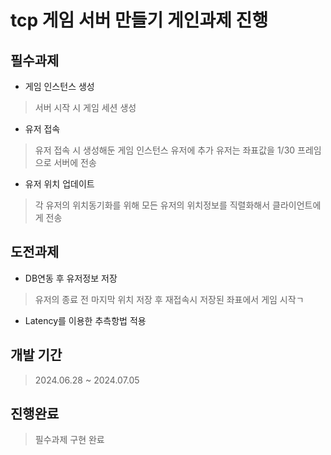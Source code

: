 # tcp 게임 서버 만들기 게인과제 진행

## 필수과제

+ 게임 인스턴스 생성

> 서버 시작 시 게임 세션 생성

+ 유저 접속

> 유저 접속 시 생성해둔 게임 인스턴스 유저에 추가
> 유저는 좌표값을 1/30 프레임으로 서버에 전송

+ 유저 위치 업데이트

> 각 유저의 위치동기화를 위해 모든 유저의 위치정보를 직렬화해서 클라이언트에게 전송

## 도전과제

+ DB연동 후 유저정보 저장

> 유저의 종료 전 마지막 위치 저장 후 재접속시 저장된 좌표에서 게임 시작ㄱ

+ Latency를 이용한 추측항법 적용

## 개발 기간

> 2024.06.28 ~ 2024.07.05

## 진행완료

> 필수과제 구현 완료

